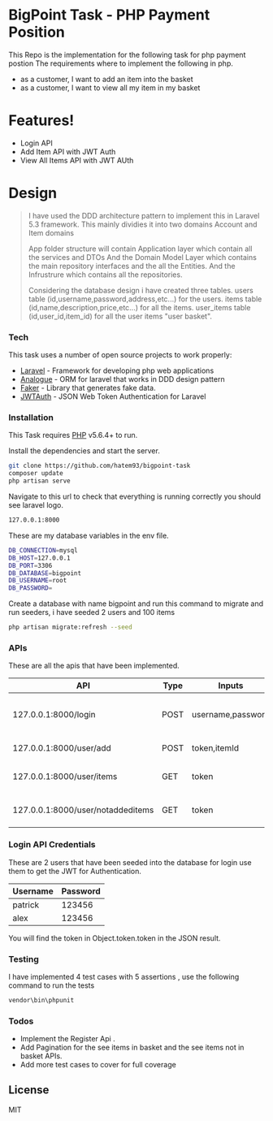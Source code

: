 # BigPoint Task - PHP Payment Position

This Repo is the implementation for the following task for php payment postion
The requirements where to implement the following in php.

  - as a customer, I want to add an item into the basket
  - as a customer, I want to view all my item in my basket

#  Features!

  - Login API
  - Add Item API with JWT Auth
  - View All Items API with JWT AUth



# Design

> I have used the DDD architecture pattern to implement this in Laravel 5.3 framework. 
> This mainly dividies it into two domains Account and Item domains
> 
> App folder structure will contain Application layer which contain all the services and DTOs
> And the Domain Model Layer which contains the main repository interfaces and the all the Entities.
> And the Infrustrure which contains all the repositories.
> 
>Considering the database design i have created three tables.
>users table (id,username,password,address,etc...) for the users.
>items table (id,name,description,price,etc...) for all the items.
>user_items table (id,user_id,item_id) for all the user items "user basket".

### Tech

This task uses a number of open source projects to work properly:

* [Laravel] - Framework for developing php web applications
* [Analogue] - ORM for laravel that works in DDD design pattern
* [Faker] - Library that generates fake data.
* [JWTAuth] - JSON Web Token Authentication for Laravel


### Installation

This Task requires [PHP] v5.6.4+ to run.

Install the dependencies and start the server.

```sh
git clone https://github.com/hatem93/bigpoint-task
composer update
php artisan serve
```
Navigate to this url to check that everything is running correctly you should see laravel logo.

```sh
127.0.0.1:8000
```

These are my database variables in the env file.

```sh
DB_CONNECTION=mysql
DB_HOST=127.0.0.1
DB_PORT=3306
DB_DATABASE=bigpoint
DB_USERNAME=root
DB_PASSWORD=
```

Create a database with name bigpoint and run this command to migrate and run seeders, i have seeded 2 users and 100 items

```sh
php artisan migrate:refresh --seed
```

### APIs

These are all the apis that have been implemented.

| API | Type | Inputs | Desctiption |
| ------ | ------ | ------ | ------ |
| 127.0.0.1:8000/login | POST | username,password | login with username and password
| 127.0.0.1:8000/user/add | POST | token,itemId| add item to basket
| 127.0.0.1:8000/user/items | GET | token |  see all items in basket
| 127.0.0.1:8000/user/notaddeditems | GET | token | see all items not in basket

### Login API Credentials

These are 2 users that have been seeded into the database for login use them to get the JWT for Authentication.

| Username | Password |
| ------ | ------ |
| patrick | 123456 |
| alex | 123456 |

You will find the token in Object.token.token in the JSON result.

### Testing
I have implemented 4 test cases with 5 assertions , use the following command to run the tests
```sh
vendor\bin\phpunit
```
### Todos

 - Implement the Register Api .
 - Add Pagination for the see items in basket and the see items not in basket APIs.
 - Add more test cases to cover for full coverage

License
----

MIT




   [JWTAuth]: <https://github.com/tymondesigns/jwt-auth>
   [Faker]: <https://github.com/fzaninotto/Faker>
   [Laravel]: <https://laravel.com/docs/5.3>
   [Analogue]: <https://github.com/hatem93/analogue>
   [PHP]: <http://php.net/>
   [PhpMyAdmin]: <http://www.phpmyadmin.co>
